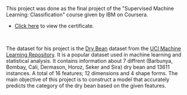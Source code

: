 This project was done as the final project of the "Supervised Machine Learning: Classification" course given by IBM on Coursera. 

- [Click here](https://coursera.org/verify/KMKD6N22EUXD) to view the certificate.

<br>

The dataset for his project is the [Dry Bean](https://archive.ics.uci.edu/dataset/602/dry+bean+dataset) dataset from the [UCI Machine Learning Repository](https://archive.ics.uci.edu/). 
It is a popular dataset used in machine learning and statistical analysis. 
It contains information about 7 diffrent (Barbunya, Bombay, Cali, Dermason, Horoz, Seker and Sira) dry bean and 13611 instances.
A total of 16 features; 12 dimensions and 4 shape forms. 
The main objective of this project is to construct a model that accurately predicts the category of the dry bean based on the given features.

